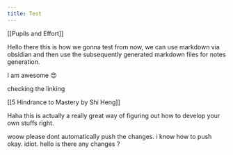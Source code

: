 ```yaml
---
title: Test
---
```



[[Pupils and Effort]]

Hello there this is how we gonna test from now, we can use markdown via obsidian and then use the subsequently generated markdown files for notes generation.

I am awesome 😍

checking the linking

[[5 Hindrance to Mastery by Shi Heng]]

Haha this is actually a really great way of figuring out how to develop your own stuffs right.

woow please dont automatically push the changes. i know how to push okay. idiot.
hello is there any changes ?

